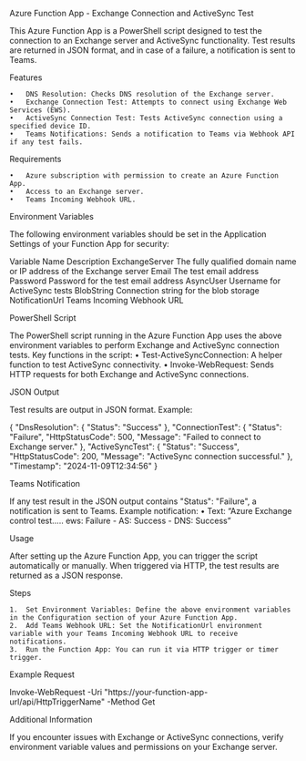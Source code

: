 Azure Function App - Exchange Connection and ActiveSync Test

This Azure Function App is a PowerShell script designed to test the connection to an Exchange server and ActiveSync functionality. Test results are returned in JSON format, and in case of a failure, a notification is sent to Teams.

Features

	•	DNS Resolution: Checks DNS resolution of the Exchange server.
	•	Exchange Connection Test: Attempts to connect using Exchange Web Services (EWS).
	•	ActiveSync Connection Test: Tests ActiveSync connection using a specified device ID.
	•	Teams Notifications: Sends a notification to Teams via Webhook API if any test fails.

Requirements

	•	Azure subscription with permission to create an Azure Function App.
	•	Access to an Exchange server.
	•	Teams Incoming Webhook URL.

Environment Variables

The following environment variables should be set in the Application Settings of your Function App for security:

Variable Name	Description
ExchangeServer	The fully qualified domain name or IP address of the Exchange server
Email	The test email address
Password	Password for the test email address
AsyncUser	Username for ActiveSync tests
BlobString	Connection string for the blob storage
NotificationUrl	Teams Incoming Webhook URL

PowerShell Script

The PowerShell script running in the Azure Function App uses the above environment variables to perform Exchange and ActiveSync connection tests. Key functions in the script:
	•	Test-ActiveSyncConnection: A helper function to test ActiveSync connectivity.
	•	Invoke-WebRequest: Sends HTTP requests for both Exchange and ActiveSync connections.

JSON Output

Test results are output in JSON format. Example:

{
    "DnsResolution": { "Status": "Success" },
    "ConnectionTest": { "Status": "Failure", "HttpStatusCode": 500, "Message": "Failed to connect to Exchange server." },
    "ActiveSyncTest": { "Status": "Success", "HttpStatusCode": 200, "Message": "ActiveSync connection successful." },
    "Timestamp": "2024-11-09T12:34:56"
}

Teams Notification

If any test result in the JSON output contains "Status": "Failure", a notification is sent to Teams. Example notification:
	•	Text: “Azure Exchange control test….. ews: Failure - AS: Success - DNS: Success”

Usage

After setting up the Azure Function App, you can trigger the script automatically or manually. When triggered via HTTP, the test results are returned as a JSON response.

Steps

	1.	Set Environment Variables: Define the above environment variables in the Configuration section of your Azure Function App.
	2.	Add Teams Webhook URL: Set the NotificationUrl environment variable with your Teams Incoming Webhook URL to receive notifications.
	3.	Run the Function App: You can run it via HTTP trigger or timer trigger.

Example Request

Invoke-WebRequest -Uri "https://your-function-app-url/api/HttpTriggerName" -Method Get

Additional Information

If you encounter issues with Exchange or ActiveSync connections, verify environment variable values and permissions on your Exchange server.
